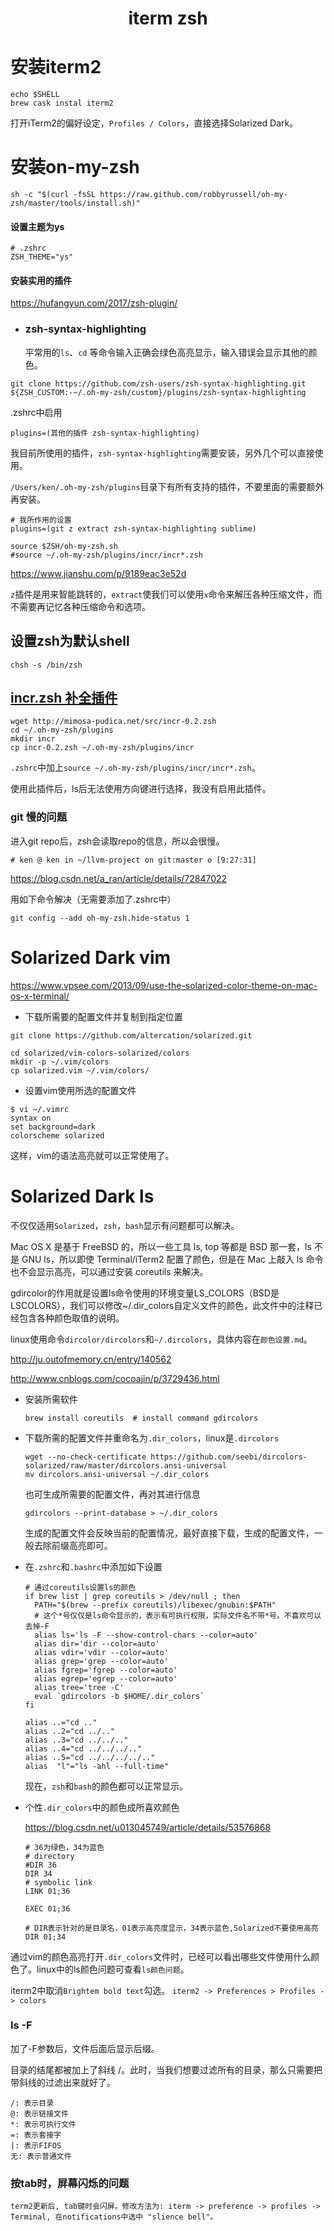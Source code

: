 <h1 align="center">iterm zsh</h1>




# 安装iterm2

```shell
echo $SHELL
brew cask instal iterm2
```

打开iTerm2的偏好设定，`Profiles / Colors`，直接选择Solarized Dark。



# 安装on-my-zsh

```shell
sh -c "$(curl -fsSL https://raw.github.com/robbyrussell/oh-my-zsh/master/tools/install.sh)"
```

#### 设置主题为ys

```shell
# .zshrc
ZSH_THEME="ys"
```



#### 安装实用的插件

https://hufangyun.com/2017/zsh-plugin/

- ### zsh-syntax-highlighting

  平常用的`ls`、`cd` 等命令输入正确会绿色高亮显示，输入错误会显示其他的颜色。

```shell
git clone https://github.com/zsh-users/zsh-syntax-highlighting.git ${ZSH_CUSTOM:-~/.oh-my-zsh/custom}/plugins/zsh-syntax-highlighting
```

.zshrc中启用

```shell
plugins=(其他的插件 zsh-syntax-highlighting)
```

我目前所使用的插件，`zsh-syntax-highlighting`需要安装，另外几个可以直接使用。

`/Users/ken/.oh-my-zsh/plugins`目录下有所有支持的插件，不要里面的需要额外再安装。

```shell
# 我所作用的设置
plugins=(git z extract zsh-syntax-highlighting sublime)

source $ZSH/oh-my-zsh.sh
#source ~/.oh-my-zsh/plugins/incr/incr*.zsh
```



https://www.jianshu.com/p/9189eac3e52d

`z`插件是用来智能跳转的，`extract`使我们可以使用`x`命令来解压各种压缩文件，而不需要再记忆各种压缩命令和选项。



## 设置zsh为默认shell

```shell
chsh -s /bin/zsh
```



## [incr.zsh 补全插件](http://mimosa-pudica.net/zsh-incremental.html)

```shell
wget http://mimosa-pudica.net/src/incr-0.2.zsh   
cd ~/.oh-my-zsh/plugins
mkdir incr
cp incr-0.2.zsh ~/.oh-my-zsh/plugins/incr
```



`.zshrc`中加上`source ~/.oh-my-zsh/plugins/incr/incr*.zsh`。

使用此插件后，ls后无法使用方向键进行选择，我没有启用此插件。



### git 慢的问题

进入git repo后，zsh会读取repo的信息，所以会很慢。

```shell
# ken @ ken in ~/llvm-project on git:master o [9:27:31]
```

https://blog.csdn.net/a_ran/article/details/72847022

用如下命令解决（无需要添加了.zshrc中）

```shell
git config --add oh-my-zsh.hide-status 1
```







# Solarized Dark vim



https://www.vpsee.com/2013/09/use-the-solarized-color-theme-on-mac-os-x-terminal/

- 下载所需要的配置文件并复制到指定位置

```shell
git clone https://github.com/altercation/solarized.git

cd solarized/vim-colors-solarized/colors
mkdir -p ~/.vim/colors
cp solarized.vim ~/.vim/colors/
```

- 设置vim使用所选的配置文件

```shell
$ vi ~/.vimrc
syntax on
set background=dark
colorscheme solarized
```

这样，vim的语法高亮就可以正常使用了。



# Solarized Dark ls

不仅仅适用`Solarized`，`zsh`，`bash`显示有问题都可以解决。

Mac OS X 是基于 FreeBSD 的，所以一些工具 ls, top 等都是 BSD 那一套，ls 不是 GNU ls，所以即使 
Terminal/iTerm2 配置了颜色，但是在 Mac 上敲入 ls 命令也不会显示高亮，可以通过安装 coreutils 来解决。

gdircolor的作用就是设置ls命令使用的环境变量LS_COLORS（BSD是LSCOLORS），我们可以修改~/.dir_colors自定义文件的颜色，此文件中的注释已经包含各种颜色取值的说明。



linux使用命令`dircolor/dircolors`和`~/.dircolors`，具体内容在`颜色设置.md`。

http://ju.outofmemory.cn/entry/140562

http://www.cnblogs.com/cocoajin/p/3729436.html

- 安装所需软件

  ```shell
  brew install coreutils  # install command gdircolors
  ```

- 下载所需的配置文件并重命名为`.dir_colors`，linux是`.dircolors`

  ```shell
  wget --no-check-certificate https://github.com/seebi/dircolors-solarized/raw/master/dircolors.ansi-universal
  mv dircolors.ansi-universal ~/.dir_colors
  ```

  

  也可生成所需要的配置文件，再对其进行信息

  ```shell
  gdircolors --print-database > ~/.dir_colors
  ```

  生成的配置文件会反映当前的配置情况，最好直接下载，生成的配置文件，一般去除前缀高亮即可。

- 在`.zshrc`和`.bashrc`中添加如下设置

  ```shell
  # 通过coreutils设置ls的颜色
  if brew list | grep coreutils > /dev/null ; then
    PATH="$(brew --prefix coreutils)/libexec/gnubin:$PATH"
    # 这个*号仅仅是ls命令显示的，表示有可执行权限，实际文件名不带*号。不喜欢可以去掉-F
    alias ls='ls -F --show-control-chars --color=auto'
    alias dir='dir --color=auto'
    alias vdir='vdir --color=auto'
    alias grep='grep --color=auto'
    alias fgrep='fgrep --color=auto'
    alias egrep='egrep --color=auto'
    alias tree='tree -C'
    eval `gdircolors -b $HOME/.dir_colors`
  fi
  
  alias ..="cd .."
  alias ..2="cd ../.."
  alias ..3="cd ../../.."
  alias ..4="cd ../../../.."
  alias ..5="cd ../../../../.."
  alias  "l"="ls -ahl --full-time"
  ```

  现在，`zsh`和`bash`的颜色都可以正常显示。

- 个性`.dir_colors`中的颜色成所喜欢颜色

  https://blog.csdn.net/u013045749/article/details/53576868

  ```shell
  # 36为绿色，34为蓝色
  # directory
  #DIR 36
  DIR 34
  # symbolic link
  LINK 01;36
  
  EXEC 01;36
  ```

  ```shell
  # DIR表示针对的是目录名，01表示高亮度显示，34表示蓝色,Solarized不要使用高亮
  DIR 01;34
  ```

  

通过vim的颜色高亮打开`.dir_colors`文件时，已经可以看出哪些文件使用什么颜色了。linux中的ls颜色问题可查看`ls颜色问题`。

iterm2中取消`Brightem bold text`勾选。 `iterm2 -> Preferences > Profiles -> colors`



### ls -F

加了-F参数后，文件后面后显示后缀。

目录的结尾都被加上了斜线 /。此时，当我们想要过滤所有的目录，那么只需要把带斜线的过滤出来就好了。

```shell
/: 表示目录
@: 表示链接文件
*: 表示可执行文件
=: 表示套接字
|: 表示FIFOS
无: 表示普通文件
```







### 按tab时，屏幕闪烁的问题

```shell
term2更新后, tab键时会闪屏。修改方法为: iterm -> preference -> profiles -> Terminal, 在notifications中选中 "slience bell"。
```

